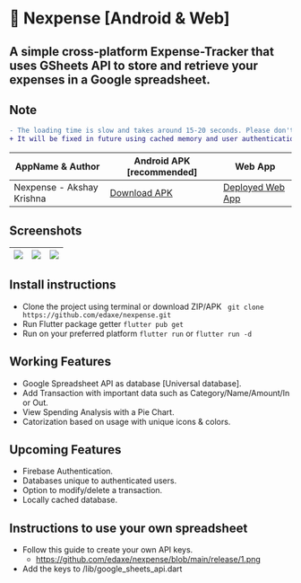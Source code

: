 # 💸 Nexpense [Android & Web]

## A simple cross-platform Expense-Tracker that uses GSheets API to store and retrieve your expenses in a Google spreadsheet.

## Note

```diff
- The loading time is slow and takes around 15-20 seconds. Please don't do anything while it's loading.
+ It will be fixed in future using cached memory and user authentication.
```

AppName & Author  | Android APK [recommended] | Web App
------------- | ------------- | ------------- 
Nexpense - Akshay Krishna |  [Download APK](https://github.com/edaxe/nexpense/releases/tag/APK) | [Deployed Web App](https://edaxe.github.io) 

## Screenshots

| ![](https://github.com/edaxe/nexpense/blob/main/release/1.png)  | ![](https://github.com/edaxe/nexpense/blob/main/release/2.png) | ![](https://github.com/edaxe/nexpense/blob/main/release/3.png) |
| ------------- | ------------- | ------------- |

## Install instructions

- Clone the project using terminal or download ZIP/APK
``` git clone https://github.com/edaxe/nexpense.git```
- Run Flutter package getter
``` flutter pub get ```
- Run on your preferred platform
``` flutter run ``` or 
``` flutter run -d ```

## Working Features

- Google Spreadsheet API as database [Universal database].
- Add Transaction with important data such as Category/Name/Amount/In or Out.
- View Spending Analysis with a Pie Chart.
- Catorization based on usage with unique icons & colors.

## Upcoming Features

- Firebase Authentication.
- Databases unique to authenticated users.
- Option to modify/delete a transaction.
- Locally cached database.

## Instructions to use your own spreadsheet

- Follow this guide to create your own API keys.
  - https://github.com/edaxe/nexpense/blob/main/release/1.png
- Add the keys to /lib/google_sheets_api.dart